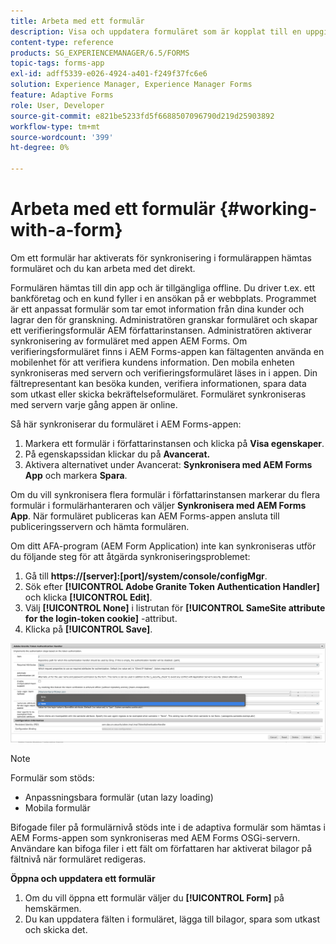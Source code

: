```yaml
---
title: Arbeta med ett formulär
description: Visa och uppdatera formuläret som är kopplat till en uppgift eller startpunkt i AEM Forms-appen
content-type: reference
products: SG_EXPERIENCEMANAGER/6.5/FORMS
topic-tags: forms-app
exl-id: adff5339-e026-4924-a401-f249f37fc6e6
solution: Experience Manager, Experience Manager Forms
feature: Adaptive Forms
role: User, Developer
source-git-commit: e821be5233fd5f6688507096790d219d25903892
workflow-type: tm+mt
source-wordcount: '399'
ht-degree: 0%

---
```


# Arbeta med ett formulär {#working-with-a-form}

Om ett formulär har aktiverats för synkronisering i formulärappen hämtas formuläret och du kan arbeta med det direkt.

Formulären hämtas till din app och är tillgängliga offline. Du driver t.ex. ett bankföretag och en kund fyller i en ansökan på er webbplats. Programmet är ett anpassat formulär som tar emot information från dina kunder och lagrar den för granskning. Administratören granskar formuläret och skapar ett verifieringsformulär AEM författarinstansen. Administratören aktiverar synkronisering av formuläret med appen AEM Forms. Om verifieringsformuläret finns i AEM Forms-appen kan fältagenten använda en mobilenhet för att verifiera kundens information. Den mobila enheten synkroniseras med servern och verifieringsformuläret läses in i appen. Din fältrepresentant kan besöka kunden, verifiera informationen, spara data som utkast eller skicka bekräftelseformuläret. Formuläret synkroniseras med servern varje gång appen är online.

Så här synkroniserar du formuläret i AEM Forms-appen:

1. Markera ett formulär i författarinstansen och klicka på **Visa egenskaper**.
1. På egenskapssidan klickar du på **Avancerat.**
1. Aktivera alternativet under Avancerat: **Synkronisera med AEM Forms App** och markera **Spara**.

Om du vill synkronisera flera formulär i författarinstansen markerar du flera formulär i formulärhanteraren och väljer **Synkronisera med AEM Forms App**. När formuläret publiceras kan AEM Forms-appen ansluta till publiceringsservern och hämta formulären.

Om ditt AFA-program (AEM Form Application) inte kan synkroniseras utför du följande steg för att åtgärda synkroniseringsproblemet:

1. Gå till **https://[server]:[port]/system/console/configMgr**.
1. Sök efter **[!UICONTROL Adobe Granite Token Authentication Handler]** och klicka **[!UICONTROL Edit]**.
1. Välj **[!UICONTROL None]** i listrutan för **[!UICONTROL SameSite attribute for the login-token cookie]** -attribut.
1. Klicka på **[!UICONTROL Save]**.

![Synkronisera bild med AFA Android-app](/help/forms/using/assets/afaandroid.png)

>[!NOTE]
>
>Formulär som stöds:
>
>* Anpassningsbara formulär (utan lazy loading)
>* Mobila formulär
>
>Bifogade filer på formulärnivå stöds inte i de adaptiva formulär som hämtas i AEM Forms-appen som synkroniseras med AEM Forms OSGi-servern. Användare kan bifoga filer i ett fält om författaren har aktiverat bilagor på fältnivå när formuläret redigeras.


**Öppna och uppdatera ett formulär**

1. Om du vill öppna ett formulär väljer du **[!UICONTROL Form]** på hemskärmen.
1. Du kan uppdatera fälten i formuläret, lägga till bilagor, spara som utkast och skicka det.
